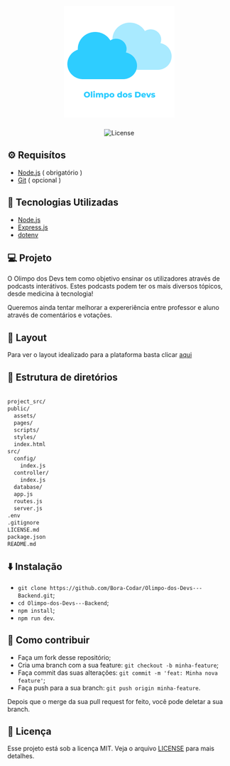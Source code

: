 <h1 align="center">
<!--   <img alt="Ícone do projeto" title="Terminal" src=".github/" width="100px" /> -->
   <img alt="Logo do projeot" src="./project_src/logo.png">
</h1>

<div align="center">
  <img alt="License" src="https://img.shields.io/static/v1?label=license&message=MIT&color=2ECDFF&labelColor=F0F0F5">
</div>
<p align="center">
  
</p>

## ⚙️ Requisítos

- [Node.js](https://nodejs.org/en/) ( obrigatório )
- [Git](https://git-scm.com/) ( opcional )

## 🚀 Tecnologias Utilizadas

- [Node.js](https://nodejs.org/en/)
- [Express.js](https://expressjs.com/)
- [dotenv](https://www.npmjs.com/package/dotenv)


## 💻 Projeto

O Olimpo dos Devs tem como objetivo ensinar os utilizadores através de podcasts interátivos.
Estes podcasts podem ter os mais diversos tópicos, desde medicina à tecnologia!

Queremos ainda tentar melhorar a expereriência entre professor e aluno através de comentários e votações.

## 🔖 Layout

Para ver o layout idealizado para a plataforma basta clicar [aqui](https://www.figma.com/file/vGcILlK7mydfC6NChtJ0pZ/Olimpo-dos-Devs?node-id=0%3A1)

## 📂 Estrutura de diretórios

```

project_src/
public/
  assets/
  pages/
  scripts/
  styles/
  index.html
src/
  config/
    index.js
  controller/
    index.js
  database/
  app.js
  routes.js
  server.js
.env
.gitignore
LICENSE.md
package.json
README.md
```

## ⬇️ Instalação

- `git clone https://github.com/Bora-Codar/Olimpo-dos-Devs---Backend.git`;
- `cd Olimpo-dos-Devs---Backend`;
- `npm install`;
- `npm run dev`.

## 🤔 Como contribuir

- Faça um fork desse repositório;
- Cria uma branch com a sua feature: `git checkout -b minha-feature`;
- Faça commit das suas alterações: `git commit -m 'feat: Minha nova feature'`;
- Faça push para a sua branch: `git push origin minha-feature`.

Depois que o merge da sua pull request for feito, você pode deletar a sua branch.

## :memo: Licença

Esse projeto está sob a licença MIT. Veja o arquivo [LICENSE](LICENSE.md) para mais detalhes.
